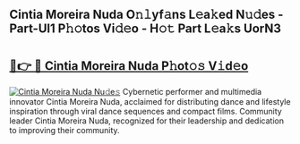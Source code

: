 ## Cintia Moreira Nuda O𝚗𝚕yf𝚊ns L𝚎a𝚔ed N𝚞𝚍es - Part-Ul1 P𝚑𝚘tos Vi𝚍𝚎o - H𝚘𝚝 Part L𝚎a𝚔s UorN3

# <h2><a href="http://kf7v3vr.oniu.top/?m=Cintia+Moreira+Nuda">🔗👉 🔴 Cintia Moreira Nuda P𝚑ot𝚘𝚜 V𝚒d𝚎o</a></h2>

[![Cintia Moreira Nuda Nu𝚍e𝚜](https://i.imgur.com/0qMVB7G.gif)](http://kf7v3vr.oniu.top/?m=Cintia+Moreira+Nuda)
Cybernetic performer and multimedia innovator Cintia Moreira Nuda, acclaimed for distributing dance and lifestyle inspiration through viral dance sequences and compact films. Community leader Cintia Moreira Nuda, recognized for their leadership and dedication to improving their community.  
